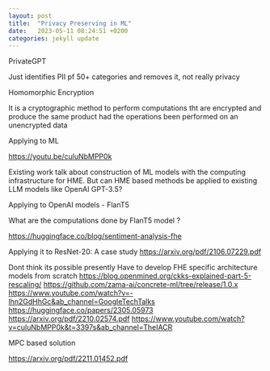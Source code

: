 ```yaml
---
layout: post
title:  "Privacy Preserving in ML"
date:   2023-05-11 08:24:51 +0200
categories: jekyll update
---
```



PrivateGPT

Just identifies PII pf 50+ categories and removes it, not really privacy

Homomorphic Encryption

It is a cryptographic method to perform computations tht are encrypted and produce 
the same product had the operations been performed on an unencrypted data

Applying to ML 

https://youtu.be/culuNbMPP0k

Existing work talk about construction of ML models with the computing infrastructure for 
HME. But can HME based methods be applied to existing LLM models like OpenAI GPT-3.5?

Applying to OpenAI models - FlanT5

What are the computations done by FlanT5 model ?

https://huggingface.co/blog/sentiment-analysis-fhe


Applying it to ResNet-20: A case study
https://arxiv.org/pdf/2106.07229.pdf

Dont think its possible presently
Have to develop FHE specific architecture models from scratch
https://blog.openmined.org/ckks-explained-part-5-rescaling/
https://github.com/zama-ai/concrete-ml/tree/release/1.0.x
https://www.youtube.com/watch?v=-lhn2GdHhGc&ab_channel=GoogleTechTalks
https://huggingface.co/papers/2305.05973
https://arxiv.org/pdf/2210.02574.pdf
https://www.youtube.com/watch?v=culuNbMPP0k&t=3397s&ab_channel=TheIACR


MPC based solution


https://arxiv.org/pdf/2211.01452.pdf